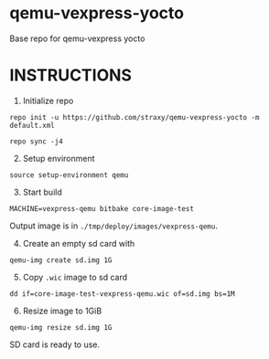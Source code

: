 # qemu-vexpress-yocto
Base repo for qemu-vexpress yocto

INSTRUCTIONS
============

1) Initialize repo

`repo init -u https://github.com/straxy/qemu-vexpress-yocto -m default.xml`

`repo sync -j4`

2) Setup environment

`source setup-environment qemu`

3) Start build

`MACHINE=vexpress-qemu bitbake core-image-test`

Output image is in `./tmp/deploy/images/vexpress-qemu`.

4) Create an empty sd card with

`qemu-img create sd.img 1G`

5) Copy `.wic` image to sd card

`dd if=core-image-test-vexpress-qemu.wic of=sd.img bs=1M`

6) Resize image to 1GiB

`qemu-img resize sd.img 1G`

SD card is ready to use.
